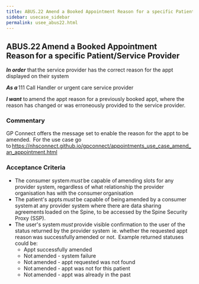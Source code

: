 ```yaml
---
title: ABUS.22 Amend a Booked Appointment Reason for a specific Patient/Service Provider 
sidebar: usecase_sidebar
permalink: usee_abus22.html
---
```


## ABUS.22 Amend a Booked Appointment Reason for a specific Patient/Service Provider 
**_In order_** that the service provider has the correct reason for the appt displayed on their system 

**_As a_** 111 Call Handler or urgent care service provider 

**_I want_** to amend the appt reason for a previously booked appt, where the reason has changed or was erroneously provided to the service provider. 

### Commentary 
GP Connect offers the message set to enable the reason for the appt to be amended.  For the use case go to <https://nhsconnect.github.io/gpconnect/appointments_use_case_amend_an_appointment.html>

### Acceptance Criteria  
* The consumer system *must* be capable of amending slots for any provider system, regardless of what relationship the provider organisation has with the consumer organisation 
* The patient's appts *must* be capable of being amended by a consumer system at any provider system where there are data sharing agreements loaded on the Spine, to be accessed by the Spine Security Proxy (SSP). 
* The user's system *must* provide visible confirmation to the user of the status returned by the provider system  ie. whether the requested appt reason was successfully amended or not.  Example returned statuses could be: 
   * Appt successfully amended 
   * Not amended - system failure 
   * Not amended - appt requested was not found 
   * Not amended - appt was not for this patient 
   * Not amended - appt was already in the past 
